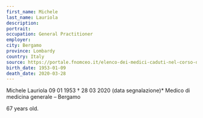 ```yaml
---
first_name: Michele
last_name: Lauriola
description: 
portrait: 
occupation: General Practitioner
employer: 
city: Bergamo
province: Lombardy
country: Italy
source: https://portale.fnomceo.it/elenco-dei-medici-caduti-nel-corso-dellepidemia-di-covid-19/
birth_date: 1953-01-09
death_date: 2020-03-28
---
```


Michele Lauriola 09 01 1953 † 28 03 2020 (data segnalazione)*
Medico di medicina generale – Bergamo

67 years old.